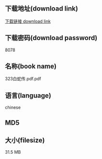 ## 下载地址(download link)
[下载链接 download link](https://voluble-croquembouche-d321dc.netlify.app/?s=323%E7%99%BD%E8%9B%87%E4%BC%A0.pdf)

## 下载密码(download password)
8078

## 名称(book name)
323白蛇传.pdf.pdf

## 语言(language)
chinese

## MD5


## 大小(filesize)
31.5 MB
